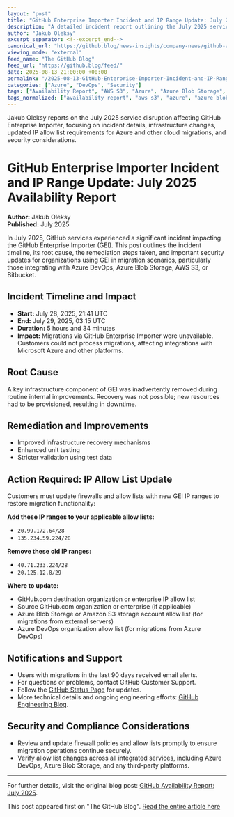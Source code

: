 ```yaml
---
layout: "post"
title: "GitHub Enterprise Importer Incident and IP Range Update: July 2025 Availability Report"
description: "A detailed incident report outlining the July 2025 service degradation for GitHub Enterprise Importer (GEI), the root cause analysis, recovery steps, infrastructure improvements, and the new required IP ranges for migrations, including Azure DevOps and Azure Storage integration details."
author: "Jakub Oleksy"
excerpt_separator: <!--excerpt_end-->
canonical_url: "https://github.blog/news-insights/company-news/github-availability-report-july-2025/"
viewing_mode: "external"
feed_name: "The GitHub Blog"
feed_url: "https://github.blog/feed/"
date: 2025-08-13 21:00:00 +00:00
permalink: "/2025-08-13-GitHub-Enterprise-Importer-Incident-and-IP-Range-Update-July-2025-Availability-Report.html"
categories: ["Azure", "DevOps", "Security"]
tags: ["Availability Report", "AWS S3", "Azure", "Azure Blob Storage", "Azure DevOps", "Bitbucket", "Change Management", "Cloud Storage", "Company News", "DevOps", "GitHub Availability Report", "GitHub Enterprise Importer", "Incident Response", "Infrastructure Recovery", "IP Allow List", "Migration", "Network Security", "News", "News & Insights", "Security", "Service Incident", "Unit Testing", "Validation"]
tags_normalized: ["availability report", "aws s3", "azure", "azure blob storage", "azure devops", "bitbucket", "change management", "cloud storage", "company news", "devops", "github availability report", "github enterprise importer", "incident response", "infrastructure recovery", "ip allow list", "migration", "network security", "news", "news and insights", "security", "service incident", "unit testing", "validation"]
---
```


Jakub Oleksy reports on the July 2025 service disruption affecting GitHub Enterprise Importer, focusing on incident details, infrastructure changes, updated IP allow list requirements for Azure and other cloud migrations, and security considerations.<!--excerpt_end-->

# GitHub Enterprise Importer Incident and IP Range Update: July 2025 Availability Report

**Author:** Jakub Oleksy  
**Published:** July 2025

In July 2025, GitHub services experienced a significant incident impacting the GitHub Enterprise Importer (GEI). This post outlines the incident timeline, its root cause, the remediation steps taken, and important security updates for organizations using GEI in migration scenarios, particularly those integrating with Azure DevOps, Azure Blob Storage, AWS S3, or Bitbucket.

## Incident Timeline and Impact

- **Start:** July 28, 2025, 21:41 UTC  
- **End:** July 29, 2025, 03:15 UTC  
- **Duration:** 5 hours and 34 minutes  
- **Impact:** Migrations via GitHub Enterprise Importer were unavailable. Customers could not process migrations, affecting integrations with Microsoft Azure and other platforms.

## Root Cause

A key infrastructure component of GEI was inadvertently removed during routine internal improvements. Recovery was not possible; new resources had to be provisioned, resulting in downtime.

## Remediation and Improvements

- Improved infrastructure recovery mechanisms
- Enhanced unit testing
- Stricter validation using test data

## Action Required: IP Allow List Update

Customers must update firewalls and allow lists with new GEI IP ranges to restore migration functionality:

**Add these IP ranges to your applicable allow lists:**

- `20.99.172.64/28`
- `135.234.59.224/28`

**Remove these old IP ranges:**

- `40.71.233.224/28`
- `20.125.12.8/29`

**Where to update:**

- GitHub.com destination organization or enterprise IP allow list
- Source GitHub.com organization or enterprise (if applicable)
- Azure Blob Storage or Amazon S3 storage account allow list (for migrations from external servers)
- Azure DevOps organization allow list (for migrations from Azure DevOps)

## Notifications and Support

- Users with migrations in the last 90 days received email alerts.
- For questions or problems, contact GitHub Customer Support.
- Follow the [GitHub Status Page](https://www.githubstatus.com/) for updates.
- More technical details and ongoing engineering efforts: [GitHub Engineering Blog](https://github.blog/category/engineering/).

## Security and Compliance Considerations

- Review and update firewall policies and allow lists promptly to ensure migration operations continue securely.
- Verify allow list changes across all integrated services, including Azure DevOps, Azure Blob Storage, and any third-party platforms.

---

For further details, visit the original blog post: [GitHub Availability Report: July 2025](https://github.blog/news-insights/company-news/github-availability-report-july-2025/).

This post appeared first on "The GitHub Blog". [Read the entire article here](https://github.blog/news-insights/company-news/github-availability-report-july-2025/)
